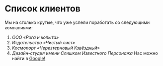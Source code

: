 # Список клиентов
Мы на столько крутые, что уже успели поработать со следующими компаниями:

1. *ООО «Рога и копыта»*
2. *Издательство «Чиcтый лист»*
3. *Космопорт «Черезтерновый Кзвёздный»*
4. *Дизайн-студия имени Слишком Известного Персонажа*
Нас можно найти в [Google!](https://www.google.com/)